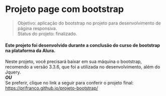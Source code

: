 # Projeto page com bootstrap
>Objetivo: aplicação do bootstrap no projeto para desenvolvimento de página responsiva. <br>
>Status do projeto: finalizado. 

#### Este projeto foi desenvolvido durante a conclusão do curso de bootstrap na plataforma da Alura. 
Neste projeto, você precisará baixar em sua máquina o bootstrap, recomendo a versão 3.3.6, que foi a utilizada no desenvolvimento, além do Jquery. <br>
***OU*** <br>
Se preferir, clique no link a seguir para conferir o projeto final: https://prifranco.github.io/projeto-bootstrap/
